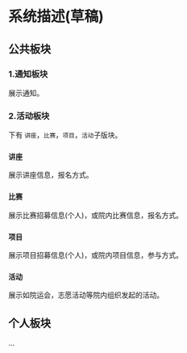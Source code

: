 # 系统描述(草稿)  
## 公共板块
### 1.通知板块
展示通知。
### 2.活动板块
下有 `讲座`，`比赛`，`项目`，`活动`子版块。
### `讲座`
展示讲座信息，报名方式。
### `比赛`
展示比赛招募信息(个人)，或院内比赛信息，报名方式。
### `项目`
展示项目招募信息(个人)，或院内项目信息，参与方式。
### `活动`
展示如院运会，志愿活动等院内组织发起的活动。  
## 个人板块
...  

